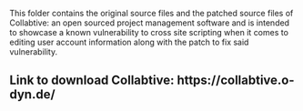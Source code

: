 This folder contains the original source files and the patched source files of Collabtive: an open sourced project management software and is intended to showcase a known vulnerability to cross site scripting when it comes to editing user account information along with the patch to fix said vulnerability.



<h2>Link to download Collabtive: https://collabtive.o-dyn.de/ </h2>
